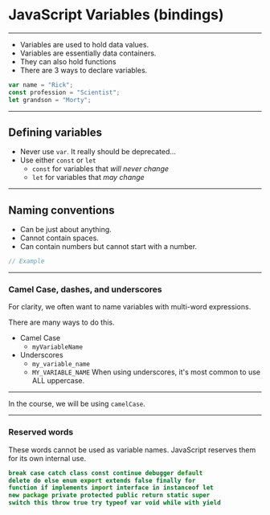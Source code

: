 # JavaScript Variables (bindings)

---

- Variables are used to hold data values.
- Variables are essentially data containers.
- They can also hold functions
- There are 3 ways to declare variables.

```js
var name = "Rick";
const profession = "Scientist";
let grandson = "Morty";
```

---

## Defining variables

- Never use `var`. It really should be deprecated…
- Use either `const` or `let`
  - `const` for variables that _will never change_
  - `let` for variables that _may change_

---

## Naming conventions

- Can be just about anything.
- Cannot contain spaces.
- Can contain numbers but cannot start with a number.

```js
// Example
```

---

### Camel Case, dashes, and underscores

For clarity, we often want to name variables with multi-word expressions.

There are many ways to do this.

- Camel Case
  - `myVariableName`
- Underscores
  - `my_variable_name`
  - `MY_VARIABLE_NAME` When using underscores, it's most common to use ALL uppercase.

---

In the course, we will be using `camelCase`.

---

### Reserved words

These words cannot be used as variable names. JavaScript reserves them for its own internal use.

```js
break case catch class const continue debugger default
delete do else enum export extends false finally for
function if implements import interface in instanceof let
new package private protected public return static super
switch this throw true try typeof var void while with yield
```
